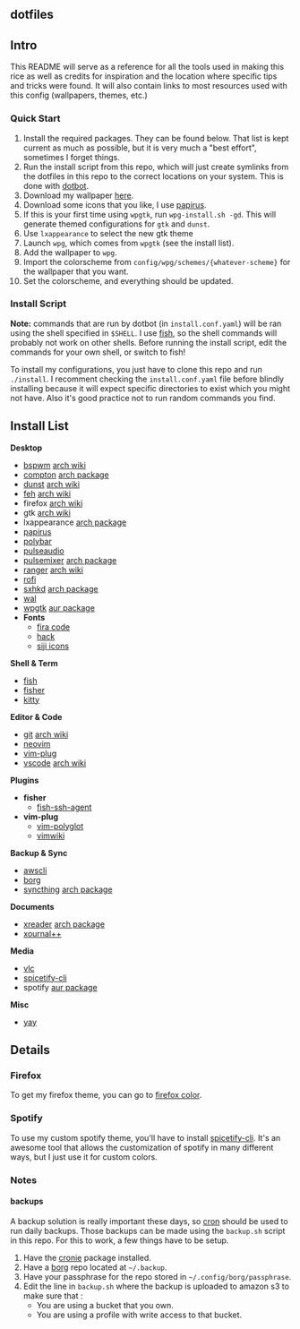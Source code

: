 dotfiles
--------

## Intro

This README will serve as a reference for all the tools used in making this rice as well
as credits for inspiration and the location where specific tips and tricks were found. It
will also contain links to most resources used with this config (wallpapers, themes, etc.)

### Quick Start

1. Install the required packages. They can be found below. That list is kept current as
much as possible, but it is very much a "best effort", sometimes I forget things.
2. Run the install script from this repo, which will just create symlinks from the dotfiles
in this repo to the correct locations on your system. This is done with
[dotbot](https://git.io/dotbot).
3. Download my wallpaper [here](https://www.artstation.com/artwork/Y2Wew).
4. Download some icons that you like, I use
[papirus](https://github.com/PapirusDevelopmentTeam/papirus-icon-theme/).
5. If this is your first time using `wpgtk`, run `wpg-install.sh -gd`. This will generate
themed configurations for `gtk` and `dunst`.
6. Use `lxappearance` to select the new gtk theme
7. Launch `wpg`, which comes from `wpgtk` (see the install list).
8. Add the wallpaper to `wpg`.
9. Import the colorscheme from `config/wpg/schemes/{whatever-scheme}` for the wallpaper
that you want.
10. Set the colorscheme, and everything should be updated.

### Install Script

**Note:** commands that are run by dotbot (in `install.conf.yaml`)
will be ran using the shell specified in `$SHELL`. I use [fish](https://fishshell.com), so the
shell commands will probably not work on other shells. Before running the install script,
edit the commands for your own shell, or switch to fish!

To install my configurations, you just have to clone this repo and run `./install`. I
recomment checking the `install.conf.yaml` file before blindly installing because it
will expect specific directories to exist which you might not have. Also it's good
practice not to run random commands you find.

## Install List

**Desktop**
- [bspwm](https://github.com/baskerville/bspwm) [arch wiki](https://wiki.archlinux.org/index.php/Bspwm)
- [compton](https://github.com/yshui/compton) [arch package](https://www.archlinux.org/packages/community/x86_64/compton/)
- [dunst](https://github.com/dunst-project/dunst) [arch wiki](https://wiki.archlinux.org/index.php/Dunst)
- [feh](https://github.com/derf/feh) [arch wiki](https://wiki.archlinux.org/index.php/Feh)
- firefox [arch wiki](https://wiki.archlinux.org/index.php/Firefox)
- gtk [arch wiki](https://wiki.archlinux.org/index.php/GTK)
- lxappearance [arch package](https://www.archlinux.org/packages/community/x86_64/lxappearance/)
- [papirus](https://github.com/PapirusDevelopmentTeam/papirus-icon-theme/)
- [polybar](https://github.com/polybar/polybar)
- [pulseaudio](https://wiki.archlinux.org/index.php/PulseAudio#Installation)
- [pulsemixer](https://github.com/GeorgeFilipkin/pulsemixer) [arch package](https://www.archlinux.org/packages/community/any/pulsemixer/)
- [ranger](https://ranger.github.io/) [arch wiki](https://wiki.archlinux.org/index.php/Ranger)
- [rofi](https://github.com/davatorium/rofi)
- [sxhkd](https://github.com/baskerville/sxhkd) [arch package](https://www.archlinux.org/packages/community/x86_64/sxhkd/)
- [wal](https://github.com/dylanaraps/pywal)
- [wpgtk](https://github.com/deviantfero/wpgtk) [aur package](https://aur.archlinux.org/packages/wpgtk-git)
- **Fonts**
    - [fira code](https://github.com/tonsky/FiraCode)
    - [hack](https://github.com/source-foundry/Hack)
    - [siji icons](https://github.com/stark/siji)

**Shell & Term**
- [fish](https://fishshell.com)
- [fisher](https://github.com/jorgebucaran/fisher)
- [kitty](https://github.com/kovidgoyal/kitty)

**Editor & Code**
- [git](https://github.com/git/git) [arch wiki](https://wiki.archlinux.org/index.php/Git)
- [neovim](https://github.com/neovim/neovim)
- [vim-plug](https://github.com/junegunn/vim-plug)
- [vscode](https://github.com/microsoft/vscode) [arch wiki](https://wiki.archlinux.org/index.php/Visual_Studio_Code)

**Plugins**
- **fisher**
    - [fish-ssh-agent](https://github.com/danhper/fish-ssh-agent)
- **vim-plug**
    - [vim-polyglot](https://github.com/sheerun/vim-polyglot)
    - [vimwiki](https://github.com/vimwiki/vimwiki)

**Backup & Sync**
- [awscli](https://github.com/aws/aws-cli)
- [borg](https://github.com/borgbackup/borg)
- [syncthing](https://github.com/syncthing/syncthing) [arch package](https://www.archlinux.org/packages/community/x86_64/syncthing/)

**Documents**
- [xreader](https://github.com/linuxmint/xreader/) [arch package](https://www.archlinux.org/packages/community/x86_64/xreader/)
- [xournal++](https://github.com/xournalpp/xournalpp)

**Media**
- [vlc](https://www.videolan.org/vlc/)
- [spicetify-cli](https://github.com/khanhas/spicetify-cli)
- spotify [aur package](https://aur.archlinux.org/packages/spotify/)

**Misc**
- [yay](https://github.com/Jguer/yay)

## Details

### Firefox

To get my firefox theme, you can go to [firefox color](https://color.firefox.com/?theme=XQAAAAIHAQAAAAAAAABBqYhm849SCia2CaaEGccwS-xNKlhMjgHXI2DYk6tUZL6Q64nyQ2hKMbyHoF3iqKSvJpqQk4bH-Ju6kdCLi6ZGU--jWIuyt8Bn3a23SpS7NgVLQABQUEZL_JgkDv4bOxLMCM7-vEracUo1T_IZcK6FTQH8T6CpAjDcQfi1K1iCFP742dq6TL3Fgb9fcT0wXzv_TXD2qGNrapPpYLGVpeBJP1cNv__RVzIA).

### Spotify

To use my custom spotify theme, you'll have to install
[spicetify-cli](https://github.com/khanhas/spicetify-cli). It's an awesome tool that allows
the customization of spotify in many different ways, but I just use it for custom colors.

### Notes

#### backups

A backup solution is really important these days, so [cron](https://wiki.archlinux.org/index.php/Cron)
should be used to run daily backups. Those backups can be made using the `backup.sh` script
in this repo. For this to work, a few things have to be setup.

1. Have the [cronie](https://www.archlinux.org/packages/?name=cronie) package installed.
2. Have a [borg](https://borgbackup.readthedocs.io/en/stable/index.html) repo located at `~/.backup`.
3. Have your passphrase for the repo stored in `~/.config/borg/passphrase`.
4. Edit the line in `backup.sh` where the backup is uploaded to amazon s3 to make sure that :
    - You are using a bucket that you own.
    - You are using a profile with write access to that bucket.
